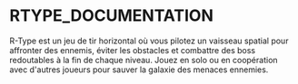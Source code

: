 # RTYPE_DOCUMENTATION
R-Type est un jeu de tir horizontal où vous pilotez un vaisseau spatial pour affronter des ennemis, éviter les obstacles et combattre des boss redoutables à la fin de chaque niveau. Jouez en solo ou en coopération avec d'autres joueurs pour sauver la galaxie des menaces ennemies.
